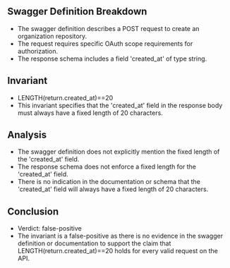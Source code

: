 ## Swagger Definition Breakdown
- The swagger definition describes a POST request to create an organization repository.
- The request requires specific OAuth scope requirements for authorization.
- The response schema includes a field 'created_at' of type string.

## Invariant
- LENGTH(return.created_at)==20
- This invariant specifies that the 'created_at' field in the response body must always have a fixed length of 20 characters.

## Analysis
- The swagger definition does not explicitly mention the fixed length of the 'created_at' field.
- The response schema does not enforce a fixed length for the 'created_at' field.
- There is no indication in the documentation or schema that the 'created_at' field will always have a fixed length of 20 characters.

## Conclusion
- Verdict: false-positive
- The invariant is a false-positive as there is no evidence in the swagger definition or documentation to support the claim that LENGTH(return.created_at)==20 holds for every valid request on the API.
